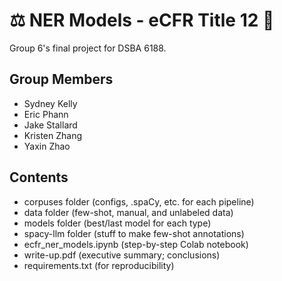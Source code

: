 # ⚖️ NER Models - eCFR Title 12 🏦

Group 6's final project for DSBA 6188.

## Group Members
- Sydney Kelly
- Eric Phann
- Jake Stallard
- Kristen Zhang
- Yaxin Zhao

## Contents
- corpuses folder (configs, .spaCy, etc. for each pipeline)
- data folder (few-shot, manual, and unlabeled data)
- models folder (best/last model for each type)
- spacy-llm folder (stuff to make few-shot annotations)
- ecfr_ner_models.ipynb (step-by-step Colab notebook)
- write-up.pdf (executive summary; conclusions)
- requirements.txt (for reproducibility)

